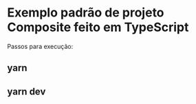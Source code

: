 # Exemplo padrão de projeto Composite feito em TypeScript

Passos para execução:

## yarn

## yarn dev